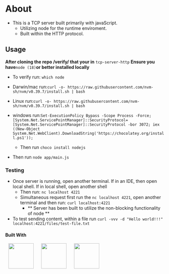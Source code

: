 # About

- This is a TCP server built primarily with javaScript.
  - Utilizing node for the runtime enviroment.
  - Built within the HTTP protocol.

## Usage

**After cloning the repo /verify/ that your in** `tcp-server-http`
**Ensure you have**`node (18)`**or better installed locally**

- To verify run: `which node`

- Darwin/mac run:`curl -o- https://raw.githubusercontent.com/nvm-sh/nvm/v0.39.7/install.sh | bash`
- Linux run:`curl -o- https://raw.githubusercontent.com/nvm-sh/nvm/v0.39.7/install.sh | bash`
- windows run:`Set-ExecutionPolicy Bypass -Scope Process -Force;[System.Net.ServicePointManager]::SecurityProtocol= [System.Net.ServicePointManager]::SecurityProtocol -bor 3072;
iex ((New-Object System.Net.WebClient).DownloadString('https://chocolatey.org/install.ps1'));`

  - Then run `choco install nodejs`

* Then run `node app/main.js`

### Testing

- Once server is running, open another terminal. If in an IDE, then open local shell. If in local shell, open another shell
  - Then run: `nc localhost 4221`
  - Simultaneous request first run the `nc localhost 4221`, open another terminal and then run: `curl localhost:4221`
    - ** Server has been built to utilize the non-blocking functionality of node **
- To test sending content, within a file run `curl -vvv -d "Hello world!!!" localhost:4221/files/test-file.txt`

#### Built With

<p> 
<img src="https://cdn.jsdelivr.net/gh/devicons/devicon@latest/icons/bash/bash-original.svg" height="80" width="80" hspace="10px" />
<img src="https://cdn.jsdelivr.net/gh/devicons/devicon@latest/icons/nodejs/nodejs-original-wordmark.svg" height="80" width="80" hspace="10px" />
<img src="https://cdn.jsdelivr.net/gh/devicons/devicon@latest/icons/javascript/javascript-plain.svg" height="80" width="80" hspace="10px" />
</p>
